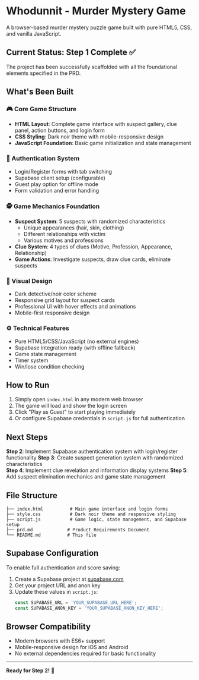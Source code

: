 # Whodunnit - Murder Mystery Game

A browser-based murder mystery puzzle game built with pure HTML5, CSS, and vanilla JavaScript.

## Current Status: Step 1 Complete ✅

The project has been successfully scaffolded with all the foundational elements specified in the PRD.

## What's Been Built

### 🎮 Core Game Structure
- **HTML Layout**: Complete game interface with suspect gallery, clue panel, action buttons, and login form
- **CSS Styling**: Dark noir theme with mobile-responsive design
- **JavaScript Foundation**: Basic game initialization and state management

### 🔐 Authentication System
- Login/Register forms with tab switching
- Supabase client setup (configurable)
- Guest play option for offline mode
- Form validation and error handling

### 🕵️ Game Mechanics Foundation
- **Suspect System**: 5 suspects with randomized characteristics
  - Unique appearances (hair, skin, clothing)
  - Different relationships with victim
  - Various motives and professions
- **Clue System**: 4 types of clues (Motive, Profession, Appearance, Relationship)
- **Game Actions**: Investigate suspects, draw clue cards, eliminate suspects

### 🎨 Visual Design
- Dark detective/noir color scheme
- Responsive grid layout for suspect cards
- Professional UI with hover effects and animations
- Mobile-first responsive design

### ⚙️ Technical Features
- Pure HTML5/CSS/JavaScript (no external engines)
- Supabase integration ready (with offline fallback)
- Game state management
- Timer system
- Win/lose condition checking

## How to Run

1. Simply open `index.html` in any modern web browser
2. The game will load and show the login screen
3. Click "Play as Guest" to start playing immediately
4. Or configure Supabase credentials in `script.js` for full authentication

## Next Steps

**Step 2**: Implement Supabase authentication system with login/register functionality
**Step 3**: Create suspect generation system with randomized characteristics  
**Step 4**: Implement clue revelation and information display systems
**Step 5**: Add suspect elimination mechanics and game state management

## File Structure

```
├── index.html          # Main game interface and login forms
├── style.css           # Dark noir theme and responsive styling
├── script.js           # Game logic, state management, and Supabase setup
├── prd.md             # Product Requirements Document
└── README.md          # This file
```

## Supabase Configuration

To enable full authentication and score saving:

1. Create a Supabase project at [supabase.com](https://supabase.com)
2. Get your project URL and anon key
3. Update these values in `script.js`:
   ```javascript
   const SUPABASE_URL = 'YOUR_SUPABASE_URL_HERE';
   const SUPABASE_ANON_KEY = 'YOUR_SUPABASE_ANON_KEY_HERE';
   ```

## Browser Compatibility

- Modern browsers with ES6+ support
- Mobile-responsive design for iOS and Android
- No external dependencies required for basic functionality

---

**Ready for Step 2!** 🚀
